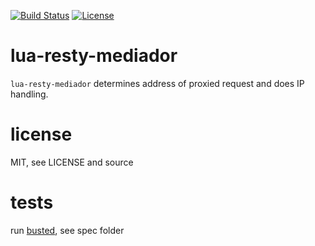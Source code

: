 [![Build Status](https://travis-ci.org/Mashape/lua-resty-mediador.png?branch=master)](https://travis-ci.org/Mashape/lua-resty-mediador)
[![License](http://img.shields.io/badge/License-MIT-red.svg)](LICENSE)

# lua-resty-mediador

`lua-resty-mediador` determines address of proxied request and does IP handling.

# license

MIT, see LICENSE and source

# tests

run [busted](https://github.com/Olivine-Labs/busted), see spec folder
